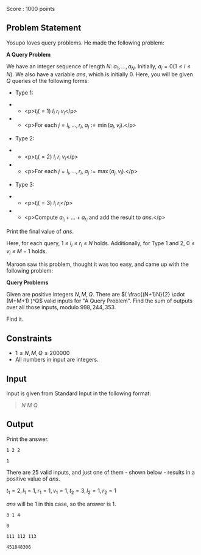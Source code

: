 Score : $1000$ points

## Problem Statement

Yosupo loves query problems. He made the following problem:

**A Query Problem**

We have an integer sequence of length $N$: $a_1,\ldots,a_N$. Initially, $a_i = 0 (1 \leq i \leq N)$.
We also have a variable $ans$, which is initially $0$.
Here, you will be given $Q$ queries of the following forms:

- <p>Type 1:</p>
-   - &lt;p&gt;$t_i (=1)$ $l_i$ $r_i$ $v_i$&lt;/p&gt;
-   - &lt;p&gt;For each $j = l_i,\ldots,r_i$, $a_j := \min(a_j,v_i)$.&lt;/p&gt;
- <p>Type 2:</p>
-   - &lt;p&gt;$t_i (=2)$ $l_i$ $r_i$ $v_i$&lt;/p&gt;
-   - &lt;p&gt;For each $j = l_i,\ldots,r_i$, $a_j := \max(a_j,v_i)$.&lt;/p&gt;
- <p>Type 3:</p>
-   - &lt;p&gt;$t_i (=3)$ $l_i$ $r_i$&lt;/p&gt;
-   - &lt;p&gt;Compute $a_{l_i} + \ldots + a_{r_i}$ and add the result to $ans$.&lt;/p&gt;

Print the final value of $ans$.

Here, for each query, $1$ $\leq$ $l_i$ $\leq$ $r_i$ $\leq$ $N$ holds. Additionally, for Type 1 and 2, $0$ $\leq$ $v_i$ $\leq$ $M-1$ holds.

Maroon saw this problem, thought it was too easy, and came up with the following problem:

**Query Problems**

Given are positive integers $N,M,Q$. There are $( \frac{(N+1)N}{2} \cdot (M+M+1) )^Q$ valid inputs for "A Query Problem". Find the sum of outputs over all those inputs, modulo $998{,}244{,}353$.

Find it.

## Constraints

- $1 \leq N,M,Q \leq 200000$
- All numbers in input are integers.

## Input

Input is given from Standard Input in the following format:

> $N$ $M$ $Q$

## Output

Print the answer.

```input1
1 2 2
```

```output1
1
```

There are $25$ valid inputs, and just one of them - shown below - results in a positive value of $ans$.

$t_1 = 2, l_1 = 1, r_1 = 1, v_1 = 1, t_2 = 3, l_2 = 1, r_2 = 1$

$ans$ will be $1$ in this case, so the answer is $1$.

```input2
3 1 4
```

```output2
0
```

```input3
111 112 113
```

```output3
451848306
```